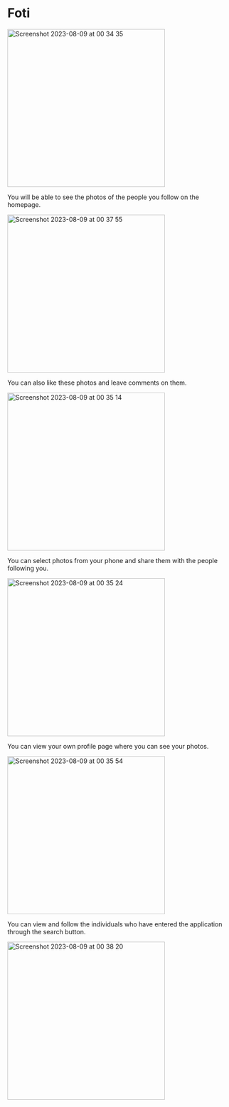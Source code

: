 # Foti
<img width="354" alt="Screenshot 2023-08-09 at 00 34 35" src="https://github.com/alperuss/Foti/assets/55350319/60a615bd-dc36-4054-8e35-fa393a969a0e">

You will be able to see the photos of the people you follow on the homepage.


<img width="354" alt="Screenshot 2023-08-09 at 00 37 55" src="https://github.com/alperuss/Foti/assets/55350319/d4045600-b8b0-48cf-8300-99e7929d51b8">

You can also like these photos and leave comments on them.


<img width="354" alt="Screenshot 2023-08-09 at 00 35 14" src="https://github.com/alperuss/Foti/assets/55350319/448c4641-691d-4e1b-9b45-e93e5257b282">

You can select photos from your phone and share them with the people following you.


<img width="354" alt="Screenshot 2023-08-09 at 00 35 24" src="https://github.com/alperuss/Foti/assets/55350319/e0653adf-f56a-4694-aa17-c7ff0d7c9e09">

You can view your own profile page where you can see your photos.

<img width="354" alt="Screenshot 2023-08-09 at 00 35 54" src="https://github.com/alperuss/Foti/assets/55350319/99e83bb3-2c50-4821-98d3-431434055581">

You can view and follow the individuals who have entered the application through the search button.

<img width="354" alt="Screenshot 2023-08-09 at 00 38 20" src="https://github.com/alperuss/Foti/assets/55350319/61c462fa-5495-42ff-8ce3-6f46896828e8">




